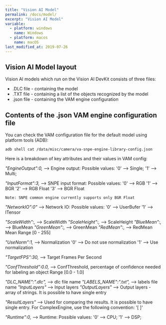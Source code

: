 ```yaml
---
title: "Vision AI Model"
permalink: /docs/model/
excerpt: "Vision AI Model"
variable:
  - platform: windows
    name: Windows
  - platform: macos
    name: macOS
last_modified_at: 2019-07-26
---
```


## Vision AI Model layout

Vision AI models which run on the Vision AI DevKit consists of three files:

* .DLC file - containing the model
* .TXT file - containing a list of the objects recognized by the model
* .json file - containing the VAM engine configuration

## Contents of the .json VAM engine configuration file

You can check the VAM configuration file for the default model using platform tools (ADB):
```terminal
adb shell cat /data/misc/camera/va-snpe-engine-library-config.json
```

Here is a breakdown of key attributes and their values in VAM config:

*"EngineOutput":0,*  --> Engine output: Possible values:
'0' --> Single;
'1' --> Multi;

*"InputFormat":3,*  --> SNPE input format: Possible values:
'0' --> RGB
'1' --> BGR
'2' --> RGB Float
'3' --> BGR Float

    Note: SNPE common engine currently supports only BGR Float

*"NetworkIO":0"* --> Network IO: Possible values:
'0' --> UserBufer
'1' --> ITensor

*"ScaleWidth":,*  --> ScaleWidth
*"ScaleHeight":,* --> ScaleHeight
*"BlueMean":,*   --> BlueMean
*"GreenMean":,*   --> GreenMean
*"RedMean":,*   --> RedMean
Mean Range [0 - 255]

*"UseNorm":1,*   --> Normalization
'0' --> Do not use normalization
'1' --> Use normalization

*"TargetFPS":30,*   --> Target Frames Per Second

*"ConfThreshold":0.0,*   --> ConfThreshold, percentage of confidence needed for labeling an object
Range [0.0 - 1.0]

*"DLC_NAME":".dlc",* --> dlc file name
*"LABELS_NAME":".txt",* --> labels file name
*"InputLayers"* --> Input layers
*"OutputLayers"* --> Output layers - array of strings.
It is possible to have single entry

*"ResultLayers"* --> Used for comparing the results.
It is possible to have single entry.
For ComplexEngine, use the following convention:
'[ ]'

*"Runtime":0,*  --> Runtime: Possible values:
'0' --> CPU;
'1' --> DSP;
